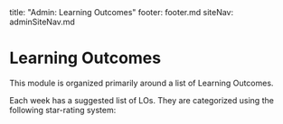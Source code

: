 <frontmatter>
title: "Admin: Learning Outcomes"
footer: footer.md
siteNav: adminSiteNav.md
</frontmatter>

<link rel="stylesheet" href="../css/main.css">
<link rel="stylesheet" href="../css/admin.css">

<include src="../common/header.md" />

<div class="website-content" id="main">

# Learning Outcomes

This module is organized primarily around a list of Learning Outcomes.

Each week has a suggested list of LOs. They are categorized using the following star-rating system:

<include src="ratingSystem.fr" />

</div>
